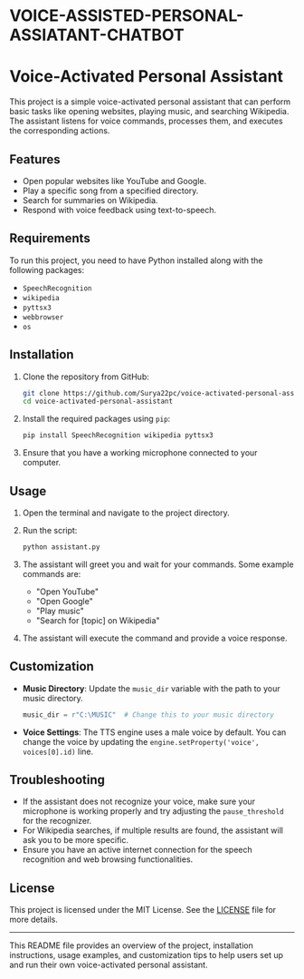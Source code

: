 # VOICE-ASSISTED-PERSONAL-ASSIATANT-CHATBOT
# Voice-Activated Personal Assistant

This project is a simple voice-activated personal assistant that can perform basic tasks like opening websites, playing music, and searching Wikipedia. The assistant listens for voice commands, processes them, and executes the corresponding actions.

## Features

- Open popular websites like YouTube and Google.
- Play a specific song from a specified directory.
- Search for summaries on Wikipedia.
- Respond with voice feedback using text-to-speech.

## Requirements

To run this project, you need to have Python installed along with the following packages:

- `SpeechRecognition`
- `wikipedia`
- `pyttsx3`
- `webbrowser`
- `os`

## Installation

1. Clone the repository from GitHub:
    ```sh
    git clone https://github.com/Surya22pc/voice-activated-personal-assistant.git
    cd voice-activated-personal-assistant
    ```

2. Install the required packages using `pip`:
    ```sh
    pip install SpeechRecognition wikipedia pyttsx3
    ```

3. Ensure that you have a working microphone connected to your computer.

## Usage

1. Open the terminal and navigate to the project directory.

2. Run the script:
    ```sh
    python assistant.py
    ```

3. The assistant will greet you and wait for your commands. Some example commands are:

    - "Open YouTube"
    - "Open Google"
    - "Play music"
    - "Search for [topic] on Wikipedia"
    

4. The assistant will execute the command and provide a voice response.

## Customization

- **Music Directory**: Update the `music_dir` variable with the path to your music directory.
    ```python
    music_dir = r"C:\MUSIC"  # Change this to your music directory
    ```

- **Voice Settings**: The TTS engine uses a male voice by default. You can change the voice by updating the `engine.setProperty('voice', voices[0].id)` line.

## Troubleshooting

- If the assistant does not recognize your voice, make sure your microphone is working properly and try adjusting the `pause_threshold` for the recognizer.
- For Wikipedia searches, if multiple results are found, the assistant will ask you to be more specific.
- Ensure you have an active internet connection for the speech recognition and web browsing functionalities.

## License

This project is licensed under the MIT License. See the [LICENSE](LICENSE) file for more details.

---



This README file provides an overview of the project, installation instructions, usage examples, and customization tips to help users set up and run their own voice-activated personal assistant.
